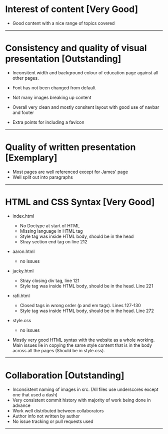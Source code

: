 # Interest of content [Very Good]
- Good content with a nice range of topics covered
---
# Consistency and quality of visual presentation [Outstanding]
- Inconsitent width and background colour of education page against all other pages.
- Font has not been changed from default
- Not many images breaking up content

- Overall very clean and mostly consitent layout with good use of navbar and footer
- Extra points for including a favicon
---
# Quality of written presentation [Exemplary]
- Most pages are well referenced except for James' page
- Well split out into paragraphs
---
# HTML and CSS Syntax [Very Good]
- index.html
  - No Doctype at start of HTML
  - Missing language in HTML tag
  - Style tag was inside HTML body, should be in the head
  - Stray section end tag on line 212
- aaron.html
  - no issues
- jacky.html
  - Stray closing div tag, line 121
  - Style tag was inside HTML body, should be in the head. Line 221
- rafi.html
  - Closed tags in wrong order (p and em tags). Lines 127-130
  - Style tag was inside HTML body, should be in the head. Line 272

- style.css
  - no issues

- Mostly very good HTML syntax with the website as a whole working. Main issues lie in copying the same style content that is in the body across all the pages (Should be in style.css).
---
# Collaboration [Outstanding]
- Inconsistent naming of images in src. (All files use underscores except one that used a dash)
- Very consistent commit history with majority of work being done in advance
- Work well distributed between collaborators
- Author info not written by author
- No issue tracking or pull requests used
---
